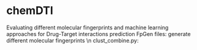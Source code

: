 # chemDTI
Evaluating different molecular fingerprints and machine learning approaches for Drug-Target interactions prediction
FpGen files: generate different molecular fingerprints \n
clust_combine.py: 

